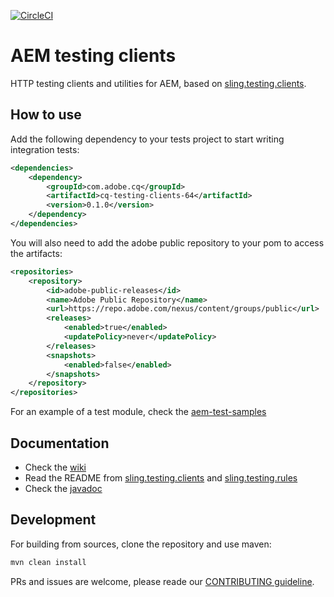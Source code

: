 [![CircleCI](https://circleci.com/gh/adobe/aem-testing-clients/tree/cq-64.svg?style=svg)](https://circleci.com/gh/adobe/aem-testing-clients/tree/cq-64)

# AEM testing clients
HTTP testing clients and utilities for AEM, based on [sling.testing.clients](https://github.com/apache/sling-org-apache-sling-testing-clients).

## How to use
Add the following dependency to your tests project to start writing integration tests:
```xml
<dependencies>
    <dependency>
        <groupId>com.adobe.cq</groupId>
        <artifactId>cq-testing-clients-64</artifactId>
        <version>0.1.0</version>
    </dependency>
</dependencies>


```

You will also need to add the adobe public repository to your pom to access the artifacts:
```xml
<repositories>
    <repository>
        <id>adobe-public-releases</id>
        <name>Adobe Public Repository</name>
        <url>https://repo.adobe.com/nexus/content/groups/public</url>
        <releases>
            <enabled>true</enabled>
            <updatePolicy>never</updatePolicy>
        </releases>
        <snapshots>
            <enabled>false</enabled>
        </snapshots>
    </repository>
</repositories>

```

For an example of a test module, check the [aem-test-samples](https://github.com/adobe/aem-test-samples)

## Documentation
* Check the [wiki](https://github.com/adobe/aem-testing-clients/wiki)
* Read the README from [sling.testing.clients](https://github.com/apache/sling-org-apache-sling-testing-clients) and
[sling.testing.rules](https://github.com/apache/sling-org-apache-sling-testing-rules)
* Check the [javadoc](http://adobe.github.io/aem-testing-clients/apidocs/cq-testing-clients-64/0.1.0/index.html)

## Development
For building from sources, clone the repository and use maven:
```bash
mvn clean install
```

PRs and issues are welcome, please reade our [CONTRIBUTING guideline](CONTRIBUTING.md). 
